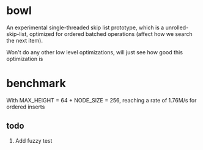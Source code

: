 # bowl

An experimental single-threaded skip list prototype, which is a unrolled-skip-list, optimized for ordered batched operations (affect how we search the next item). 

Won't do any other low level optimizations, will just see how good this optimization is

# benchmark
With MAX_HEIGHT = 64 + NODE_SIZE = 256, reaching a rate of 1.76M/s for ordered inserts

## todo

1. Add fuzzy test
